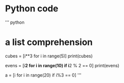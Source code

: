 # Python code
'''
python
# a list comprehension
cubes = [i**3 for i in range(5)]
print(cubes)

evens = [i**2 for i in range(10) if i**2 % 2 == 0]
print(evens)

a = [i for i in range(20) if i%3 == 0]
'''
